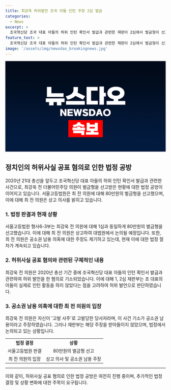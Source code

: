 ```yaml
---
title: 최강욱 허위발언 조국 아들 인턴 주장 2심 벌금
categories:
  - News
excerpt: >
  조국혁신당 조국 대표 아들의 허위 인턴 확인서 발급과 관련한 재판이 2심에서 벌금형이 선고됐다. 최강욱 전 더불어민주당 의원은 총선 기간 중 허위 발언을 하고 이에 대해 공직선거법 위반 혐의로 재판을 받았다. 이에 대해 최전 의원은 고발 사주 의혹을 제기했지만 재판부는 이를 받아들이지 않았다. 최 전 의원은 상고 의사를 밝혔으며, 이에 대한 대법원의 결정이 주목된다.
feature_text: >
  조국혁신당 조국 대표 아들의 허위 인턴 확인서 발급과 관련한 재판이 2심에서 벌금형이 선고됐다. 최강욱 전 더불어민주당 의원은 총선 기간 중 허위 발언을 하고 이에 대해 공직선거법 위반 혐의로 재판을 받았다. 이에 대해 최전 의원은 고발 사주 의혹을 제기했지만 재판부는 이를 받아들이지 않았다. 최 전 의원은 상고 의사를 밝혔으며, 이에 대한 대법원의 결정이 주목된다.
image: '/assets/img/newsdao_breakingnews.jpg'
---
```


<p><img src="/assets/img/newsdao_breakingnews.jpg" alt="pcversion 속보" /></p>

<h2 data-ke-size="size26">정치인의 허위사실 공표 혐의로 인한 법정 공방</h2>

<p data-ke-size="size16">2020년 21대 총선을 앞두고 조국혁신당 대표 아들의 허위 인턴 확인서 발급과 관련한 사건으로, 최강욱 전 더불어민주당 의원이 벌금형을 선고받은 현황에 대한 법정 공방이 이어지고 있습니다. 서울고등법원은 최 전 의원에 대해 80만원의 벌금형을 선고했으며, 이에 대해 최 전 의원은 상고 의사를 밝히고 있습니다.</p>

<h3>1. 법정 판결과 현재 상황</h3>

<p data-ke-size="size16">서울고등법원 형사6-3부는 최강욱 전 의원에 대해 1심과 동일하게 80만원의 벌금형을 선고했습니다. 이에 대해 최 전 의원은 상고하여 대법원에서 논의될 예정입니다. 또한, 최 전 의원은 공소권 남용 의혹에 대한 주장도 제기하고 있는데, 현재 이에 대한 법정 절차가 계속되고 있습니다.</p>

<h3>2. 허위사실 공표 혐의와 관련된 구체적인 내용</h3>

<p data-ke-size="size16">최강욱 전 의원은 2020년 총선 기간 중에 조국혁신당 대표 아들의 인턴 확인서 발급과 관련하여 허위 발언을 한 혐의로 기소되었습니다. 이에 대해 1, 2심 재판부는 조 대표의 아들이 실제로 인턴 활동을 하지 않았다는 점을 고려하여 허위 발언으로 판단하였습니다.</p>

<h3>3. 공소권 남용 의혹에 대한 최 전 의원의 입장</h3>

<p data-ke-size="size16">최강욱 전 의원은 자신이 '고발 사주'로 고발당한 당사자라며, 이 사건 기소가 공소권 남용이라고 주장하였습니다. 그러나 재판부는 해당 주장을 받아들이지 않았으며, 법정에서 논의되고 있는 상황입니다.</p>

<table>
    <tr>
        <td style="text-align: center; height: 17px;"><b>법정 결정</b></td>
        <td style="text-align: center; height: 17px;"><b>상황</b></td>
    </tr>
    <tr>
        <td style="text-align: center; height: 17px;">서울고등법원 판결</td>
        <td style="text-align: center; height: 17px;">80만원의 벌금형 선고</td>
    </tr>
    <tr>
        <td style="text-align: center; height: 17px;">최 전 의원의 입장</td>
        <td style="text-align: center; height: 17px;">상고 의사 및 공소권 남용 주장</td>
    </tr>
</table>

<hr>

<p data-ke-size="size16">이와 같이, 허위사실 공표 혐의로 인한 법정 공방은 여전히 진행 중이며, 추가적인 법정 결정 및 상황 변화에 대한 주목이 요구됩니다.</p>

